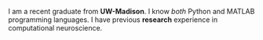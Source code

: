  I am a recent graduate from **UW-Madison**. I know *both* Python and MATLAB programming languages. I have previous **research** experience in computational neuroscience.
